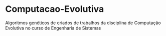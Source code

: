 # Computacao-Evolutiva
Algoritmos genéticos de criados de trabalhos da disciplina de Computação Evolutiva no curso de Engenharia de Sistemas

